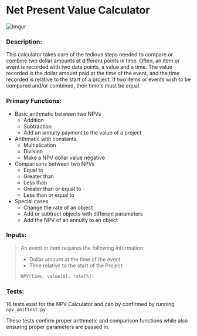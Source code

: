 # Net Present Value Calculator

![Imgur](https://i.imgur.com/HeTY4KK.png)

### Description:
This calculator takes care of the tedious steps needed to compare or combine two dollar amounts at different points in time. Often, an item or event is recorded with two data points, a value and a time. The value recorded is the dollar amount paid at the time of the event, and the time recorded is relative to the start of a project. If two items or events wish to be compared and/or combined, their time's must be equal.

### Primary Functions:
* Basic arithmatic between two NPVs
  - Addition
  - Subtraction
  - Add an annuity payment to the value of a project
* Arithmatic with constants
  - Multiplication
  - Division
  - Make a NPV dollar value negative
* Comparisons between two NPVs
  - Equal to
  - Greater than
  - Less than
  - Greater than or equal to
  - Less than or equal to
* Special cases
  - Change the rate of an object
  - Add or subtract objects with different parameters
  - Add the NPV of an annuity to an object

### Inputs:

> An event or item requires the following information:
> * Dollar amount at the time of the event
> * Time relative to the start of the Project
>``` python
> NPV(time, value[$], rate[%])
> ```




### Tests:

16 tests exist for the NPV Calculator and can by confirmed by running `npv_unittest.py`

These tests confirm proper arithmetic and comparison functions while also ensuring proper parameters are passed in.
